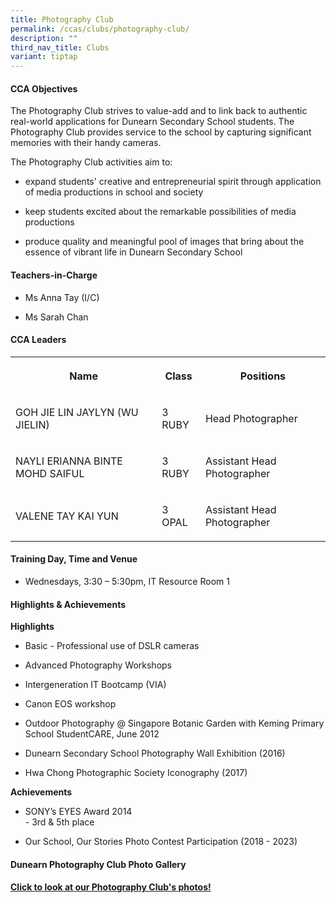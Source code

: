 ```yaml
---
title: Photography Club
permalink: /ccas/clubs/photography-club/
description: ""
third_nav_title: Clubs
variant: tiptap
---
```

<h4><strong>CCA Objectives</strong></h4>
<p>The Photography Club strives to value-add and to link back to authentic
real-world applications for Dunearn Secondary School students. The Photography
Club provides service to the school by capturing significant memories with
their handy cameras.</p>
<p>The Photography Club activities aim to:</p>
<ul data-tight="true" class="tight">
<li>
<p>expand students' creative and entrepreneurial spirit through application
of media productions in school and society</p>
</li>
<li>
<p>keep students excited about the remarkable possibilities of media productions</p>
</li>
<li>
<p>produce quality and meaningful pool of images that bring about the essence
of vibrant life in Dunearn Secondary School</p>
</li>
</ul>
<h4><strong>Teachers-in-Charge</strong></h4>
<ul data-tight="true" class="tight">
<li>
<p>Ms Anna Tay (I/C)</p>
</li>
<li>
<p>Ms Sarah Chan</p>
</li>
</ul>
<h4><strong>CCA Leaders</strong></h4>
<table style="minWidth: 75px">
<colgroup>
<col>
<col>
<col>
</colgroup>
<tbody>
<tr>
<th rowspan="1" colspan="1">
<p>Name</p>
</th>
<th rowspan="1" colspan="1">
<p>Class</p>
</th>
<th rowspan="1" colspan="1">
<p>Positions</p>
</th>
</tr>
<tr>
<td rowspan="1" colspan="1">
<p>GOH JIE LIN JAYLYN (WU JIELIN)</p>
</td>
<td rowspan="1" colspan="1">
<p>3 RUBY</p>
</td>
<td rowspan="1" colspan="1">
<p>Head Photographer</p>
</td>
</tr>
<tr>
<td rowspan="1" colspan="1">
<p>NAYLI ERIANNA BINTE MOHD SAIFUL</p>
</td>
<td rowspan="1" colspan="1">
<p>3 RUBY</p>
</td>
<td rowspan="1" colspan="1">
<p>Assistant Head Photographer</p>
</td>
</tr>
<tr>
<td rowspan="1" colspan="1">
<p>VALENE TAY KAI YUN</p>
</td>
<td rowspan="1" colspan="1">
<p>3 OPAL</p>
</td>
<td rowspan="1" colspan="1">
<p>Assistant Head Photographer</p>
</td>
</tr>
</tbody>
</table>
<h4><strong>Training Day, Time and Venue</strong></h4>
<ul data-tight="true" class="tight">
<li>
<p>Wednesdays, 3:30 – 5:30pm, IT Resource Room 1</p>
</li>
</ul>
<h4><strong>Highlights &amp; Achievements</strong></h4>
<p><strong>Highlights</strong>
</p>
<ul data-tight="true" class="tight">
<li>
<p>Basic - Professional use of DSLR cameras</p>
</li>
<li>
<p>Advanced Photography Workshops</p>
</li>
<li>
<p>Intergeneration IT Bootcamp (VIA)</p>
</li>
<li>
<p>Canon EOS workshop</p>
</li>
<li>
<p>Outdoor Photography @ Singapore Botanic Garden with Keming Primary School&nbsp;StudentCARE,
June 2012</p>
</li>
<li>
<p>Dunearn Secondary School Photography Wall Exhibition (2016)</p>
</li>
<li>
<p>Hwa Chong Photographic Society Iconography (2017)</p>
</li>
</ul>
<p><strong>Achievements</strong>
</p>
<ul data-tight="true" class="tight">
<li>
<p>SONY’s EYES Award 2014
<br>- 3rd &amp; 5th place</p>
</li>
<li>
<p>Our School, Our Stories Photo Contest Participation (2018 - 2023)</p>
</li>
</ul>
<h4>Dunearn Photography Club Photo Gallery</h4>
<h4><a href="https://www.flickr.com/photos/dssphotographyclub/albums" rel="noopener noreferrer" target="_blank">Click to look at our Photography Club's photos!</a></h4>
<p></p>